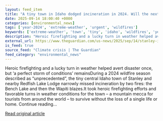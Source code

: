 ```yaml
---
layout: feed_item
title: "A tiny town in Idaho dodged incineration in 2024. Will the next wildfire take it out?"
date: 2025-09-14 18:00:40 +0000
categories: [environmental_news]
tags: ['year-2024', 'extreme-weather', 'urgent', 'wildfires']
keywords: ['extreme-weather', 'town', 'tiny', 'idaho', 'wildfires', 'year-2024', 'urgent']
description: "Heroic firefighting and a lucky turn in weather helped avert disaster once, but ‘a perfect storm of conditions’ remainsDuring a 2024 wildfire season describe..."
external_url: https://www.theguardian.com/us-news/2025/sep/14/stanley-idaho-wildfires
is_feed: true
source_feed: "Climate crisis | The Guardian"
feed_category: "environmental_news"
---
```


Heroic firefighting and a lucky turn in weather helped avert disaster once, but ‘a perfect storm of conditions’ remainsDuring a 2024 wildfire season described as “unprecedented”, the tiny central Idaho town of Stanley and nearby Redfish Lake Lodge narrowly missed incineration by two fires: the Bench Lake and then the Wapiti blazes.It took heroic firefighting efforts and favorable turns in weather conditions for the town – a mountain mecca for tourists from around the world – to survive without the loss of a single life or home. Continue reading...

[Read original article](https://www.theguardian.com/us-news/2025/sep/14/stanley-idaho-wildfires)
